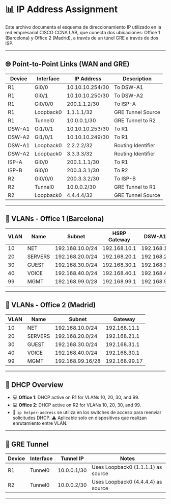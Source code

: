 # 📊 IP Address Assignment

Este archivo documenta el esquema de direccionamiento IP utilizado en la red empresarial CISCO CCNA LAB, que conecta dos ubicaciones: Office 1 (Barcelona) y Office 2 (Madrid), a través de un túnel GRE a través de dos ISP.

---

## 🌐 Point-to-Point Links (WAN and GRE)

| Device      | Interface      | IP Address       | Description                         |
|-------------|----------------|------------------|-------------------------------------|
| R1          | Gi0/0          | 10.10.10.254/30  | To DSW-A1                           |
| R1          | Gi0/1          | 10.10.10.250/30  | To DSW-A2                           |
| R1          | Gi0/0/0        | 200.1.1.2/30     | To ISP-A                            |
| R1          | Loopback0      | 1.1.1.1/32       | GRE Tunnel Source                   |
| R1          | Tunnel0        | 10.0.0.1/30      | GRE Tunnel to R2                    |
| DSW-A1      | Gi1/0/1        | 10.10.10.253/30  | To R1                               |
| DSW-A2      | Gi1/0/1        | 10.10.10.249/30  | To R1                               |
| DSW-A1      | Loopback0      | 2.2.2.2/32       | Routing Identifier                  |
| DSW-A2      | Loopback0      | 3.3.3.3/32       | Routing Identifier                  |
| ISP-A       | Gi0/0          | 200.1.1.1/30     | To R1                               |
| ISP-B       | Gi0/0          | 200.3.3.1/30     | To R2                               |
| R2          | Gi0/0/0        | 200.3.3.2/30     | To ISP-B                            |
| R2          | Tunnel0        | 10.0.0.2/30      | GRE Tunnel to R1                    |
| R2          | Loopback0      | 4.4.4.4/32       | GRE Tunnel Source                   |

---

## 🧙 VLANs - Office 1 (Barcelona)

| VLAN | Name       | Subnet              | HSRP Gateway     | DSW-A1 IP        | DSW-A2 IP        |
|------|------------|---------------------|------------------|------------------|------------------|
| 10   | NET        | 192.168.10.0/24     | 192.168.10.1     | 192.168.10.2     | 192.168.10.3     |
| 20   | SERVERS    | 192.168.20.0/24     | 192.168.20.1     | 192.168.20.2     | 192.168.20.3     |
| 30   | GUEST      | 192.168.30.0/24     | 192.168.30.1     | 192.168.30.2     | 192.168.30.3     |
| 40   | VOICE      | 192.168.40.0/24     | 192.168.40.1     | 192.168.40.2     | 192.168.40.3     |
| 99   | MGMT       | 192.168.99.0/28     | 192.168.99.1     | 192.168.99.2     | 192.168.99.3     |

---

## 🧙 VLANs - Office 2 (Madrid)

| VLAN | Name       | Subnet              | Gateway          |
|------|------------|---------------------|------------------|
| 10   | NET        | 192.168.10.0/24     | 192.168.11.1     |
| 20   | SERVERS    | 192.168.20.0/24     | 192.168.21.1     |
| 30   | GUEST      | 192.168.30.0/24     | 192.168.31.1     |
| 40   | VOICE      | 192.168.40.0/24     | 192.168.30.1     |
| 99   | MGMT       | 192.168.99.16/28    | 192.168.99.17    |

---

## 🎯 DHCP Overview

- 💻 **Office 1**: DHCP active on R1 for VLANs 10, 20, 30, and 99.
- 💻 **Office 2**: DHCP active on R2 for VLANs 10, 20, 30, and 99.
- 📢 `ip helper-address` se utiliza en los switches de acceso para reenviar solicitudes DHCP. ⚠️ Aplicable solo en dispositivos que realizan enrutamiento entre VLAN.

---

## 🚀 GRE Tunnel

| Device | Interface | Tunnel IP     | Notes                                |
|--------|-----------|---------------|--------------------------------------|
| R1     | Tunnel0   | 10.0.0.1/30   | Uses Loopback0 (1.1.1.1) as source    |
| R2     | Tunnel0   | 10.0.0.2/30   | Uses Loopback0 (4.4.4.4) as source    |

---